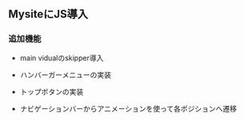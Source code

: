 ## MysiteにJS導入

### 追加機能
- main vidualのskipper導入

- ハンバーガーメニューの実装

- トップボタンの実装

- ナビゲーションバーからアニメーションを使って各ポジションへ遷移